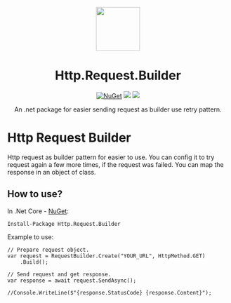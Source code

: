 <div align="center">
  <p>
    <a href="https://www.nuget.org/packages/Http.Request.Builder/" target="_blank">
      <img src="#" width="100px" />
    </a>
  <h1>Http.Request.Builder</h1>
  </p>
  <p>
    <a href="https://www.nuget.org/packages/Http.Request.Builder/" target="_blank"><img src="https://img.shields.io/nuget/v/Http.Request.Builder.svg" alt="NuGet" /></a>
    <a href="https://learn.microsoft.com/en-us/dotnet/core/whats-new/dotnet-8/overview" target="_blank"><img src="https://badgen.net/badge/.net/v8.0/purple"/></a>
    <a href="https://www.nuget.org/packages/Http.Request.Builder" target="_blank"><img src="https://img.shields.io/nuget/dt/Http.Request.Builder"/></a>
  </p>
  <p>An .net package for easier sending request as builder use retry pattern.</p>
</div>

# Http Request Builder
Http request as builder pattern for easier to use.
You can config it to try request again a few more times, if the request was failed. You can map the response in an object of class.

## How to use?
In .Net Core - [NuGet](https://www.nuget.org/packages/Http.Request.Builder):
```
Install-Package Http.Request.Builder
```

Example to use:
```
// Prepare request object.
var request = RequestBuilder.Create("YOUR_URL", HttpMethod.GET)
    .Build();
    
// Send request and get response.
var response = await request.SendAsync();

//Console.WriteLine($"{response.StatusCode} {response.Content}");
```
